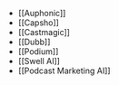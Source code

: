 * [[Auphonic]]
* [[Capsho]]
* [[Castmagic]]
* [[Dubb]]
* [[Podium]]
* [[Swell AI]]
* [[Podcast Marketing AI]]
